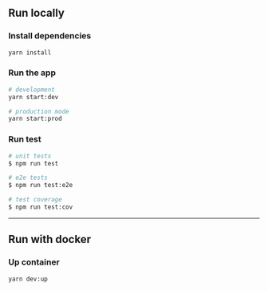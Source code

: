 ## Run locally

### Install dependencies

```bash
yarn install
```

### Run the app

```bash
# development
yarn start:dev

# production mode
yarn start:prod
```

### Run test

```bash
# unit tests
$ npm run test

# e2e tests
$ npm run test:e2e

# test coverage
$ npm run test:cov
```


---

## Run with docker

### Up container

```bash
yarn dev:up
```
